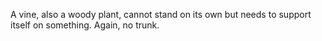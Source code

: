 A vine, also a woody plant, cannot stand on its own but needs to support itself on something. Again, no trunk.